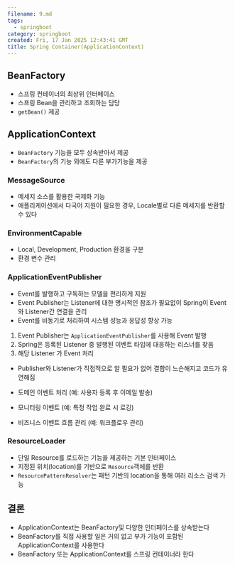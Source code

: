 ```yaml
---
filename: 9.md
tags:
  - springboot
category: springboot
created: Fri, 17 Jan 2025 12:43:41 GMT
title: Spring Container(ApplicationContext)
---
```


## BeanFactory<interface>

- 스프링 컨테이너의 최상위 인터페이스
- 스프링 Bean을 관리하고 조회하는 담당
- `getBean()` 제공

## ApplicationContext<interface>

- `BeanFactory` 기능을 모두 상속받아서 제공
- `BeanFactory`의 기능 외에도 다른 부가기능을 제공

### MessageSource<interface>

- 메세지 소스를 활용한 국제화 기능
- 애플리케이션에서 다국어 지원이 필요한 경우, Locale별로 다른 메세지를 반환할 수 있다

### EnvironmentCapable<interface>

- Local, Development, Production 환경을 구분
- 환경 변수 관리

### ApplicationEventPublisher<interface>

- Event를 발행하고 구독하는 모델을 편리하게 지원
- Event Publisher는 Listener에 대한 명시적인 참조가 필요없이 Spring이 Event와 Listener간 연결을 관리
- Event를 비동기로 처리하여 시스템 성능과 응답성 향상 가능

1. Event Publisher는 `ApplicationEventPublisher`를 사용해 Event 발행
2. Spring은 등록된 Listener 중 발행된 이벤트 타입에 대응하는 리스너를 찾음
3. 해당 Listener 가 Event 처리

- Publisher와 Listener가 직접적으로 알 필요가 없어 결합이 느슨해지고 코드가 유연해짐

- 도메인 이벤트 처리 (예: 사용자 등록 후 이메일 발송)
- 모니터링 이벤트 (예: 특정 작업 완료 시 로깅)
- 비즈니스 이벤트 흐름 관리 (예: 워크플로우 관리)

### ResourceLoader<interface>

- 단일 Resource를 로드하는 기능을 제공하는 기본 인터페이스
- 지정된 위치(location)를 기반으로 `Resource`객체를 반환
- `ResourcePatternResolver`는 패턴 기반의 location을 통해 여러 리소스 검색 가능

## 결론

- ApplicationContext는 BeanFactory및 다양한 인터페이스를 상속받는다
- BeanFactory를 직접 사용할 일은 거의 없고 부가 기능이 포함된 ApplicationContext를 사용한다
- BeanFactory 또는 ApplicationContext를 스프링 컨테이너라 한다